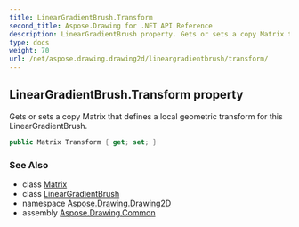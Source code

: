 ```yaml
---
title: LinearGradientBrush.Transform
second_title: Aspose.Drawing for .NET API Reference
description: LinearGradientBrush property. Gets or sets a copy Matrix that defines a local geometric transform for this LinearGradientBrush
type: docs
weight: 70
url: /net/aspose.drawing.drawing2d/lineargradientbrush/transform/
---
```

## LinearGradientBrush.Transform property

Gets or sets a copy Matrix that defines a local geometric transform for this LinearGradientBrush.

```csharp
public Matrix Transform { get; set; }
```

### See Also

* class [Matrix](../../matrix/)
* class [LinearGradientBrush](../)
* namespace [Aspose.Drawing.Drawing2D](../../lineargradientbrush/)
* assembly [Aspose.Drawing.Common](../../../)


